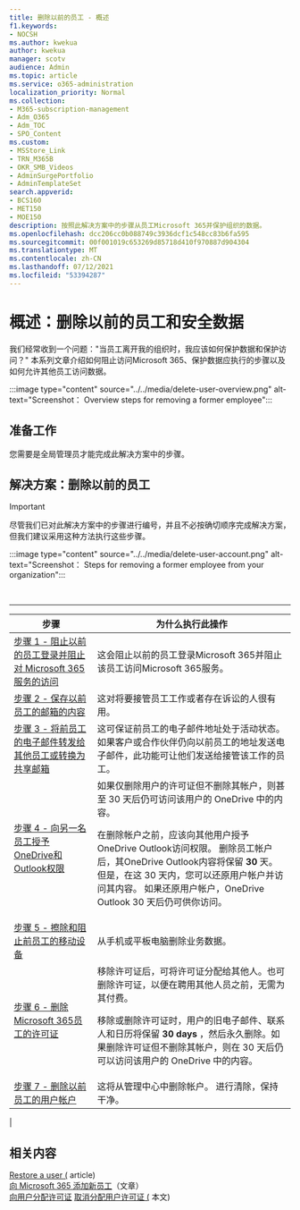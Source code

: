 ```yaml
---
title: 删除以前的员工 - 概述
f1.keywords:
- NOCSH
ms.author: kwekua
author: kwekua
manager: scotv
audience: Admin
ms.topic: article
ms.service: o365-administration
localization_priority: Normal
ms.collection:
- M365-subscription-management
- Adm_O365
- Adm_TOC
- SPO_Content
ms.custom:
- MSStore_Link
- TRN_M365B
- OKR_SMB_Videos
- AdminSurgePortfolio
- AdminTemplateSet
search.appverid:
- BCS160
- MET150
- MOE150
description: 按照此解决方案中的步骤从员工Microsoft 365并保护组织的数据。
ms.openlocfilehash: dcc206cc0b088749c3936dcf1c548cc83b6fa595
ms.sourcegitcommit: 00f001019c653269d85718d410f970887d904304
ms.translationtype: MT
ms.contentlocale: zh-CN
ms.lasthandoff: 07/12/2021
ms.locfileid: "53394287"
---
```

# <a name="overview-remove-a-former-employee-and-secure-data"></a>概述：删除以前的员工和安全数据

我们经常收到一个问题："当员工离开我的组织时，我应该如何保护数据和保护访问？" 本系列文章介绍如何阻止访问Microsoft 365、保护数据应执行的步骤以及如何允许其他员工访问数据。

:::image type="content" source="../../media/delete-user-overview.png" alt-text="Screenshot： Overview steps for removing a former employee":::

## <a name="before-you-begin"></a>准备工作

您需要是全局管理员才能完成此解决方案中的步骤。

## <a name="solution-remove-a-former-employee"></a>解决方案：删除以前的员工

> [!IMPORTANT]
> 尽管我们已对此解决方案中的步骤进行编号，并且不必按确切顺序完成解决方案，但我们建议采用这种方法执行这些步骤。

:::image type="content" source="../../media/delete-user-account.png" alt-text="Screenshot： Steps for removing a former employee from your organization":::

<br>

****

|步骤|为什么执行此操作|
|---|---|
|[步骤 1 - 阻止以前的员工登录并阻止对 Microsoft 365 服务的访问](remove-former-employee-step-1.md)|这会阻止以前的员工登录Microsoft 365并阻止该员工访问Microsoft 365服务。|
|[步骤 2 - 保存以前员工的邮箱的内容](remove-former-employee-step-2.md)|这对将要接管员工工作或者存在诉讼的人很有用。|
|[步骤 3 - 将前员工的电子邮件转发给其他员工或转换为共享邮箱](remove-former-employee-step-3.md)|这可保证前员工的电子邮件地址处于活动状态。如果客户或合作伙伴仍向以前员工的地址发送电子邮件，此功能可让他们发送给接管该工作的员工。|
|[步骤 4 - 向另一名员工授予OneDrive和Outlook权限](remove-former-employee-step-4.md)|如果仅删除用户的许可证但不删除其帐户，则甚至 30 天后仍可访问该用户的 OneDrive 中的内容。 <p> 在删除帐户之前，应该向其他用户授予OneDrive Outlook访问权限。 删除员工帐户后，其OneDrive Outlook内容将保留 **30** 天。 但是，在这 30 天内，您可以还原用户帐户并访问其内容。 如果还原用户帐户，OneDrive Outlook 30 天后仍可供你访问。|
|[步骤 5 - 擦除和阻止前员工的移动设备](remove-former-employee-step-5.md)|从手机或平板电脑删除业务数据。|
|[步骤 6 - 删除Microsoft 365员工的许可证](remove-former-employee-step-6.md)|移除许可证后，可将许可证分配给其他人。也可删除许可证，以便在聘用其他人员之前，无需为其付费。  <p> 移除或删除许可证时，用户的旧电子邮件、联系人和日历将保留 **30 days** ，然后永久删除。如果删除许可证但不删除其帐户，则在 30 天后仍可以访问该用户的 OneDrive 中的内容。  |
|[步骤 7 - 删除以前员工的用户帐户](remove-former-employee-step-7.md)|这将从管理中心中删除帐户。 进行清除，保持干净。|
|

## <a name="related-content"></a>相关内容

[Restore a user (](restore-user.md) article) \
[向 Microsoft 365 添加新员工](add-new-employee.md)（文章）\
[向用户分配许可证](../manage/assign-licenses-to-users.md)
[取消分配用户许可证 (](../manage/remove-licenses-from-users.md) 本文) 
